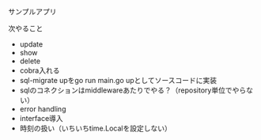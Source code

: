 サンプルアプリ

次やること
- update
- show
- delete
- cobra入れる
- sql-migrate upをgo run main.go upとしてソースコードに実装
- sqlのコネクションはmiddlewareあたりでやる？（repository単位でやらない）
- error handling
- interface導入
- 時刻の扱い（いちいちtime.Localを設定しない）
